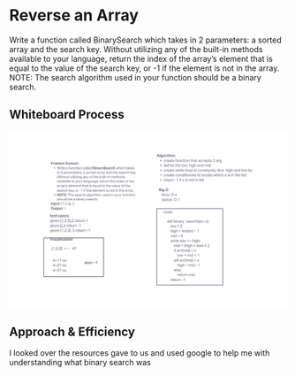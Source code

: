 # Reverse an Array
Write a function called BinarySearch which takes in 2 parameters: a sorted array and the search key. Without utilizing any of the built-in methods available to your language, return the index of the array’s element that is equal to the value of the search key, or -1 if the element is not in the array.
NOTE: The search algorithm used in your function should be a binary search.

## Whiteboard Process

![whiteboard for array binary search](array-binary-search.png)

## Approach & Efficiency
I looked over the resources gave to us and used google to help me with understanding what binary search was
